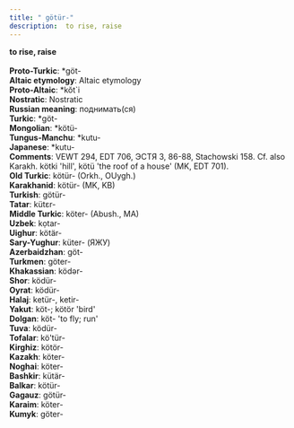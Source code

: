 ```yaml
---
title: " götür-"
description:  to rise, raise
---
```

<strong> to rise, raise</strong><br><br>
<strong>Proto-Turkic</strong>:  *göt-<br>
<strong>Altaic etymology</strong>:  Altaic etymology<br>
<strong> Proto-Altaic</strong>:  *kŏt`i<br>
<strong>Nostratic</strong>:  Nostratic<br>
<strong>Russian meaning</strong>:  поднимать(ся)<br>
<strong>Turkic</strong>:  *göt-<br>
<strong>Mongolian</strong>:  *kötü-<br>
<strong>Tungus-Manchu</strong>:  *kutu-<br>
<strong>Japanese</strong>:  *kutu-<br>
<strong>Comments</strong>:  VEWT 294, EDT 706, ЭСТЯ 3, 86-88, Stachowski 158. Cf. also Karakh. kötki 'hill', kötü 'the roof of a house' (MK, EDT 701).<br>
<strong>Old Turkic</strong>:  kötür- (Orkh., OUygh.)<br>
<strong>Karakhanid</strong>:  kötür- (MK, KB)<br>
<strong>Turkish</strong>:  götür-<br>
<strong>Tatar</strong>:  kütɛr-<br>
<strong>Middle Turkic</strong>:  köter- (Abush., MA)<br>
<strong>Uzbek</strong>:  kọtar-<br>
<strong>Uighur</strong>:  kötär-<br>
<strong>Sary-Yughur</strong>:  küter- (ЯЖУ)<br>
<strong>Azerbaidzhan</strong>:  göt-<br>
<strong>Turkmen</strong>:  göter-<br>
<strong>Khakassian</strong>:  ködǝr-<br>
<strong>Shor</strong>:  ködür-<br>
<strong>Oyrat</strong>:  ködür-<br>
<strong>Halaj</strong>:  ketür-, ketir-<br>
<strong>Yakut</strong>:  köt-; kötör 'bird'<br>
<strong>Dolgan</strong>:  köt- 'to fly; run'<br>
<strong>Tuva</strong>:  ködür-<br>
<strong>Tofalar</strong>:  kö'tür-<br>
<strong>Kirghiz</strong>:  kötör-<br>
<strong>Kazakh</strong>:  köter-<br>
<strong>Noghai</strong>:  köter-<br>
<strong>Bashkir</strong>:  kütär-<br>
<strong>Balkar</strong>:  kötür-<br>
<strong>Gagauz</strong>:  götür-<br>
<strong>Karaim</strong>:  köter-<br>
<strong>Kumyk</strong>:  göter-<br>


